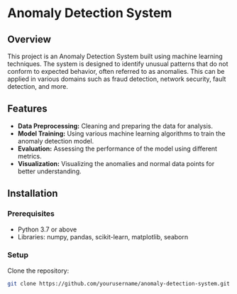 # Anomaly Detection System

## Overview
This project is an Anomaly Detection System built using machine learning techniques. The system is designed to identify unusual patterns that do not conform to expected behavior, often referred to as anomalies. This can be applied in various domains such as fraud detection, network security, fault detection, and more.

## Features
- **Data Preprocessing:** Cleaning and preparing the data for analysis.
- **Model Training:** Using various machine learning algorithms to train the anomaly detection model.
- **Evaluation:** Assessing the performance of the model using different metrics.
- **Visualization:** Visualizing the anomalies and normal data points for better understanding.

## Installation

### Prerequisites
- Python 3.7 or above
- Libraries: numpy, pandas, scikit-learn, matplotlib, seaborn

### Setup
 Clone the repository:
   ```sh
   git clone https://github.com/yourusername/anomaly-detection-system.git
